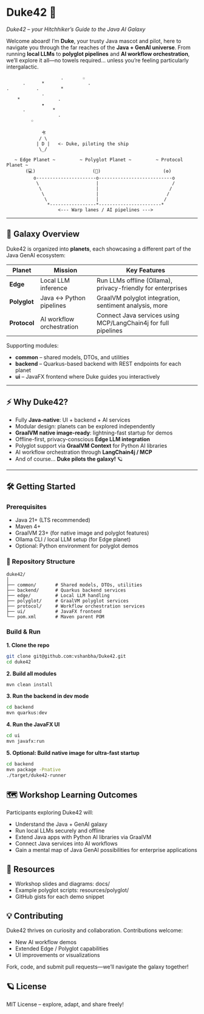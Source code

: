 # Duke42 🚀

*Duke42 – your Hitchhiker’s Guide to the Java AI Galaxy*

Welcome aboard! I’m **Duke**, your trusty Java mascot and pilot, here to navigate you through the far reaches of the **Java + GenAI universe**. From running **local LLMs** to **polyglot pipelines** and **AI workflow orchestration**, we’ll explore it all—no towels required… unless you’re feeling particularly intergalactic.


                        .       ☆
          .      *                .
    .          .        *
                 .
        *              .
                 ✦
          .          *
                       .
             ☆

                 🛸
                / \
               | D |   <- Duke, piloting the ship
                \_/

       ~ Edge Planet ~         ~ Polyglot Planet ~         ~ Protocol Planet ~
           (💻)                     (🐍)                       (⚙️)
              o----------------------o---------------------------o
               \                     |                           /
                \                    |                          /
                 \                   |                         /
                  \                  |                        /
                   *-----------------*-----------------------*
                       <--- Warp lanes / AI pipelines --->

---

## 🌌 Galaxy Overview

Duke42 is organized into **planets**, each showcasing a different part of the Java GenAI ecosystem:

| Planet     | Mission                  | Key Features |
|-----------|--------------------------|--------------|
| **Edge**   | Local LLM inference       | Run LLMs offline (Ollama), privacy-friendly for enterprises |
| **Polyglot** | Java ↔ Python pipelines | GraalVM polyglot integration, sentiment analysis, more |
| **Protocol** | AI workflow orchestration | Connect Java services using MCP/LangChain4j for full pipelines |

Supporting modules:

- **common** – shared models, DTOs, and utilities  
- **backend** – Quarkus-based backend with REST endpoints for each planet  
- **ui** – JavaFX frontend where Duke guides you interactively  

---

## ⚡ Why Duke42?

- Fully **Java-native**: UI + backend + AI services  
- Modular design: planets can be explored independently  
- **GraalVM native image-ready**: lightning-fast startup for demos  
- Offline-first, privacy-conscious **Edge LLM integration**  
- Polyglot support via **GraalVM Context** for Python AI libraries  
- AI workflow orchestration through **LangChain4j / MCP**  
- And of course… **Duke pilots the galaxy!** 🪐  

---

## 🛠️ Getting Started

### Prerequisites

- Java 21+ (LTS recommended)  
- Maven 4+  
- GraalVM 23+ (for native image and polyglot features)  
- Ollama CLI / local LLM setup (for Edge planet)  
- Optional: Python environment for polyglot demos  

### 📂 Repository Structure

```
duke42/
│
├── common/       # Shared models, DTOs, utilities
├── backend/      # Quarkus backend services
├── edge/         # Local LLM handling
├── polyglot/     # GraalVM polyglot services
├── protocol/     # Workflow orchestration services
├── ui/           # JavaFX frontend
└── pom.xml       # Maven parent POM
```

### Build & Run

**1. Clone the repo**

```bash
git clone git@github.com:vshanbha/Duke42.git
cd duke42
```

**2. Build all modules**
```bash
mvn clean install
```

**3. Run the backend in dev mode**

```bash
cd backend
mvn quarkus:dev
```

**4. Run the JavaFX UI**

```bash
cd ui
mvn javafx:run
```

**5. Optional: Build native image for ultra-fast startup**

```bash
cd backend
mvn package -Pnative
./target/duke42-runner
```

## 🗺️ Workshop Learning Outcomes

Participants exploring Duke42 will:

- Understand the Java + GenAI galaxy
- Run local LLMs securely and offline
- Extend Java apps with Python AI libraries via GraalVM
- Connect Java services into AI workflows
- Gain a mental map of Java GenAI possibilities for enterprise applications

## 📖 Resources

- Workshop slides and diagrams: docs/
- Example polyglot scripts: resources/polyglot/
- GitHub gists for each demo snippet

## 💡 Contributing

Duke42 thrives on curiosity and collaboration. Contributions welcome:
- New AI workflow demos
- Extended Edge / Polyglot capabilities
- UI improvements or visualizations

Fork, code, and submit pull requests—we’ll navigate the galaxy together!

## 🪐 License
MIT License – explore, adapt, and share freely!

